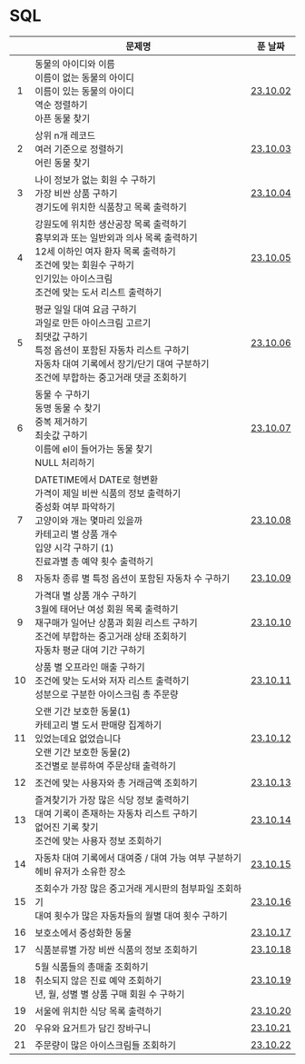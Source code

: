 # SQL

|     | 문제명                                                                                                                                                                                                             |         푼 날짜          |
| :-: | ------------------------------------------------------------------------------------------------------------------------------------------------------------------------------------------------------------------ | :----------------------: |
|  1  | 동물의 아이디와 이름<br>이름이 없는 동물의 아이디<br>이름이 있는 동물의 아이디<br>역순 정렬하기<br>아픈 동물 찾기                                                                                                  | [23.10.02](./231002.sql) |
|  2  | 상위 n개 레코드<br>여러 기준으로 정렬하기<br>어린 동물 찾기                                                                                                                                                        | [23.10.03](./231003.sql) |
|  3  | 나이 정보가 없는 회원 수 구하기<br>가장 비싼 상품 구하기<br>경기도에 위치한 식품창고 목록 출력하기                                                                                                                 | [23.10.04](./231004.sql) |
|  4  | 강원도에 위치한 생산공장 목록 출력하기<br>흉부외과 또는 일반외과 의사 목록 출력하기<br>12세 이하인 여자 환자 목록 출력하기<br>조건에 맞는 회원수 구하기<br>인기있는 아이스크림<br>조건에 맞는 도서 리스트 출력하기 | [23.10.05](./231005.sql) |
|  5  | 평균 일일 대여 요금 구하기<br>과일로 만든 아이스크림 고르기<br>최댓값 구하기<br>특정 옵션이 포함된 자동차 리스트 구하기<br>자동차 대여 기록에서 장기/단기 대여 구분하기<br>조건에 부합하는 중고거래 댓글 조회하기  | [23.10.06](./231006.sql) |
|  6  | 동물 수 구하기<br>동명 동물 수 찾기<br>중복 제거하기<br>최솟값 구하기<br>이름에 el이 들어가는 동물 찾기<br>NULL 처리하기                                                                                           | [23.10.07](./231007.sql) |
|  7  | DATETIME에서 DATE로 형변환<br>가격이 제일 비싼 식품의 정보 출력하기<br>중성화 여부 파악하기<br>고양이와 개는 몇마리 있을까<br>카테고리 별 상품 개수<br>입양 시각 구하기 (1)<br>진료과별 총 예약 횟수 출력하기      | [23.10.08](./231008.sql) |
|  8  | 자동차 종류 별 특정 옵션이 포함된 자동차 수 구하기                                                                                                                                                                 | [23.10.09](./231009.sql) |
|  9  | 가격대 별 상품 개수 구하기<br>3월에 태어난 여성 회원 목록 출력하기<br>재구매가 일어난 상품과 회원 리스트 구하기<br>조건에 부합하는 중고거래 상태 조회하기<br>자동차 평균 대여 기간 구하기                          | [23.10.10](./231010.sql) |
| 10  | 상품 별 오프라인 매출 구하기<br>조건에 맞는 도서와 저자 리스트 출력하기<br>성분으로 구분한 아이스크림 총 주문량                                                                                                    | [23.10.11](./231011.sql) |
| 11  | 오랜 기간 보호한 동물(1)<br>카테고리 별 도서 판매량 집계하기<br>있었는데요 없었습니다<br>오랜 기간 보호한 동물(2)<br>조건별로 분류하여 주문상태 출력하기                                                           | [23.10.12](./231012.sql) |
| 12  | 조건에 맞는 사용자와 총 거래금액 조회하기                                                                                                                                                                          | [23.10.13](./231013.sql) |
| 13  | 즐겨찾기가 가장 많은 식당 정보 출력하기<br>대여 기록이 존재하는 자동차 리스트 구하기<br>없어진 기록 찾기<br>조건에 맞는 사용자 정보 조회하기                                                                       | [23.10.14](./231014.sql) |
| 14  | 자동차 대여 기록에서 대여중 / 대여 가능 여부 구분하기<br>헤비 유저가 소유한 장소                                                                                                                                   | [23.10.15](./231015.sql) |
| 15  | 조회수가 가장 많은 중고거래 게시판의 첨부파일 조회하기<br>대여 횟수가 많은 자동차들의 월별 대여 횟수 구하기                                                                                                        | [23.10.16](./231016.sql) |
| 16  | 보호소에서 중성화한 동물                                                                                                                                                                                           | [23.10.17](./231017.sql) |
| 17  | 식품분류별 가장 비싼 식품의 정보 조회하기                                                                                                                                                                          | [23.10.18](./231018.sql) |
| 18  | 5월 식품들의 총매출 조회하기<br>취소되지 않은 진료 예약 조회하기<br>년, 월, 성별 별 상품 구매 회원 수 구하기                                                                                                       | [23.10.19](./231019.sql) |
| 19  | 서울에 위치한 식당 목록 출력하기                                                                                                                                                                                   | [23.10.20](./231020.sql) |
| 20  | 우유와 요거트가 담긴 장바구니                                                                                                                                                                                      | [23.10.21](./231021.sql) |
| 21  | 주문량이 많은 아이스크림들 조회하기                                                                                                                                                                                | [23.10.22](./231022.sql) |
